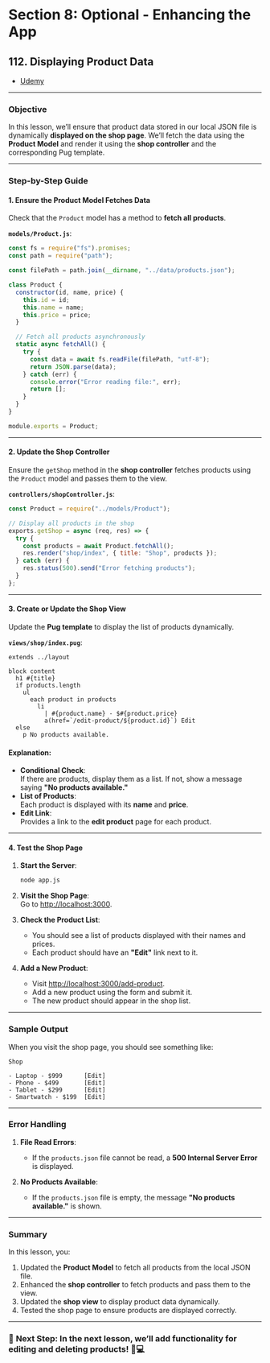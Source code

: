 # Section 8: Optional - Enhancing the App

## **112. Displaying Product Data**

- [Udemy](https://www.udemy.com/course/nodejs-the-complete-guide/learn/lecture/11602992#overview)

---

### **Objective**

In this lesson, we’ll ensure that product data stored in our local JSON file is dynamically **displayed on the shop page**. We’ll fetch the data using the **Product Model** and render it using the **shop controller** and the corresponding Pug template.

---

### **Step-by-Step Guide**

#### **1. Ensure the Product Model Fetches Data**

Check that the `Product` model has a method to **fetch all products**.

**`models/Product.js`**:

```javascript
const fs = require("fs").promises;
const path = require("path");

const filePath = path.join(__dirname, "../data/products.json");

class Product {
  constructor(id, name, price) {
    this.id = id;
    this.name = name;
    this.price = price;
  }

  // Fetch all products asynchronously
  static async fetchAll() {
    try {
      const data = await fs.readFile(filePath, "utf-8");
      return JSON.parse(data);
    } catch (err) {
      console.error("Error reading file:", err);
      return [];
    }
  }
}

module.exports = Product;
```

---

#### **2. Update the Shop Controller**

Ensure the `getShop` method in the **shop controller** fetches products using the `Product` model and passes them to the view.

**`controllers/shopController.js`**:

```javascript
const Product = require("../models/Product");

// Display all products in the shop
exports.getShop = async (req, res) => {
  try {
    const products = await Product.fetchAll();
    res.render("shop/index", { title: "Shop", products });
  } catch (err) {
    res.status(500).send("Error fetching products");
  }
};
```

---

#### **3. Create or Update the Shop View**

Update the **Pug template** to display the list of products dynamically.

**`views/shop/index.pug`**:

```pug
extends ../layout

block content
  h1 #{title}
  if products.length
    ul
      each product in products
        li
          | #{product.name} - $#{product.price}
          a(href=`/edit-product/${product.id}`) Edit
  else
    p No products available.
```

#### **Explanation**:

- **Conditional Check**:  
  If there are products, display them as a list. If not, show a message saying **"No products available."**
- **List of Products**:  
  Each product is displayed with its **name** and **price**.
- **Edit Link**:  
  Provides a link to the **edit product** page for each product.

---

#### **4. Test the Shop Page**

1. **Start the Server**:

   ```bash
   node app.js
   ```

2. **Visit the Shop Page**:  
   Go to [http://localhost:3000](http://localhost:3000).

3. **Check the Product List**:

   - You should see a list of products displayed with their names and prices.
   - Each product should have an **"Edit"** link next to it.

4. **Add a New Product**:
   - Visit [http://localhost:3000/add-product](http://localhost:3000/add-product).
   - Add a new product using the form and submit it.
   - The new product should appear in the shop list.

---

### **Sample Output**

When you visit the shop page, you should see something like:

```
Shop

- Laptop - $999      [Edit]
- Phone - $499       [Edit]
- Tablet - $299      [Edit]
- Smartwatch - $199  [Edit]
```

---

### **Error Handling**

1. **File Read Errors**:

   - If the `products.json` file cannot be read, a **500 Internal Server Error** is displayed.

2. **No Products Available**:
   - If the `products.json` file is empty, the message **"No products available."** is shown.

---

### **Summary**

In this lesson, you:

1. Updated the **Product Model** to fetch all products from the local JSON file.
2. Enhanced the **shop controller** to fetch products and pass them to the view.
3. Updated the **shop view** to display product data dynamically.
4. Tested the shop page to ensure products are displayed correctly.

---

### 🚀 **Next Step**: In the next lesson, we’ll add functionality for **editing and deleting products**! 🛒💻
